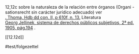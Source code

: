 12,12c sobre la naturaleza de la relación entre órganos (Organi -  
sationsrecht sin carácter jurídico adecuado) ver  
[. Thoma, Hdb dd con, II, p 610f, n. 13.](https://niklas-luhmann-archiv.de/bestand/bibliographie/item/thoma_1932_rechte "thoma_1932_rights") Literatura  
[Georg Jellinek, sistema de derechos públicos subjetivos, 2ª ed.  
1905, pág.194](https://niklas-luhmann-archiv.de/bestand/bibliographie/item/jellinek_1905_rechte "jellinek_1905_rights") .

[[12.12d]]

#test/folgezettel 
